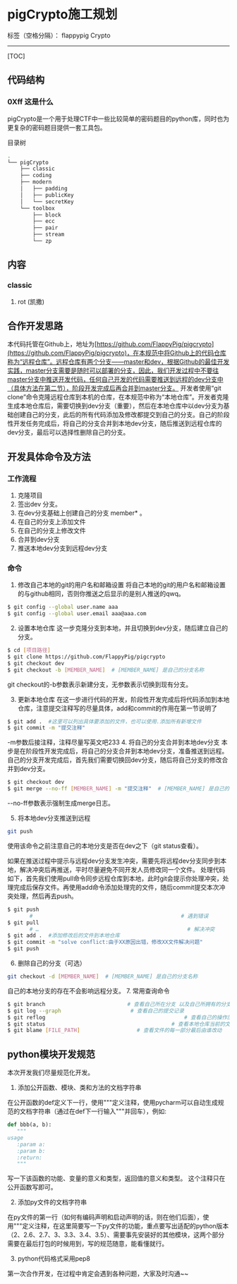 # pigCrypto施工规划

标签（空格分隔）： flappypig Crypto

---

[TOC]

## 代码结构

### 0Xff 这是什么

pigCrypto是一个用于处理CTF中一些比较简单的密码题目的python库，同时也为更复杂的密码题目提供一套工具包。

目录树

```bash
.
└── pigCrypto
    ├── classic
    ├── coding
    ├── modern
    │   ├── padding
    │   ├── publicKey
    │   └── secretKey
    └── toolbox
        ├── block
        ├── ecc
        ├── pair
        ├── stream
        └── zp
```
## 内容
### classic
 1. rot (凯撒)

## 合作开发思路
本代码托管在Github上，地址为[https://github.com/FlappyPig/pigcrypto](https://github.com/FlappyPig/pigcrypto)，在本规范中将Github上的代码仓库称为“远程仓库”。远程仓库有两个分支——master和dev，根据Github的最佳开发实践，master分支需要是随时可以部署的分支，因此，我们开发过程中不要往master分支中推送开发代码，任何自己开发的代码需要推送到远程的dev分支中（具体方法在第二节），阶段开发完成后再合并到master分支。
开发者使用“git clone”命令克隆远程仓库到本机的仓库，在本规范中称为“本地仓库”。开发者克隆生成本地仓库后，需要切换到dev分支（重要），然后在本地仓库中以dev分支为基础创建自己的分支，此后的所有代码添加及修改都提交到自己的分支。自己的阶段性开发任务完成后，将自己的分支合并到本地dev分支，随后推送到远程仓库的dev分支，最后可以选择性删除自己的分支。

## 开发具体命令及方法

### 工作流程

1. 克隆项目
2. 签出dev 分支。
3. 	在dev分支基础上创建自己的分支 member* 。
4. 在自己的分支上添加文件
5. 	在自己的分支上修改文件
6. 	合并到dev分支
7. 	推送本地dev分支到远程dev分支
### 命令
1. 	修改自己本地的git的用户名和邮箱设置
将自己本地的git的用户名和邮箱设置的与github相同，否则你推送之后显示的是别人推送的qwq。
```bash
$ git config --global user.name aaa
$ git config --global user.email aaa@aaa.com
```
2. 	设置本地仓库
 这一步克隆分支到本地，并且切换到dev分支，随后建立自己的分支。
```bash
$ cd [项目路径] 
$ git clone https://github.com/FlappyPig/pigcrypto  
$ git checkout dev
$ git checkout -b [MEMBER_NAME]  # [MEMBER_NAME] 是自己的分支名称
```
git checkout的-b参数表示新建分支，无参数表示切换到现有分支。

3. 	更新本地仓库
在这一步进行代码的开发，阶段性开发完成后将代码添加到本地仓库，注意提交注释写的尽量具体，add和commit的作用在第一节说明了
```bash
$ git add .  #这里可以列出具体要添加的文件，也可以使用.添加所有新增文件
$ git commit -m "提交注释"

```
-m参数后接注释，注释尽量写英文吧233
4. 将自己的分支合并到本地dev分支
本步是在阶段性开发完成后，将自己的分支合并到本地dev分支，准备推送到远程。自己的分支开发完成后，首先我们需要切换回dev分支，随后将自己分支的修改合并到dev分支。
```bash
$ git checkout dev
$ git merge --no-ff [MEMBER_NAME] -m "提交注释"  # [MEMBER_NAME] 是自己的分支名称
```
--no-ff参数表示强制生成merge日志。

5. 	将本地dev分支推送到远程
```bash
git push
```
使用该命令之前注意自己的本地分支是否在dev之下（git status查看）。

如果在推送过程中提示与远程dev分支发生冲突，需要先将远程dev分支同步到本地，解决冲突后再推送，平时尽量避免不同开发人员修改同一个文件。
处理代码如下，首先我们使用pull命令同步远程仓库到本地，此时git会提示你处理冲突，处理完成后保存文件。再使用add命令添加处理完的文件，随后commit提交本次冲突处理，然后再去push。
```bash
$ git push 
       #                                               # 遇到错误
$ git pull
       # …                                               # 解决冲突
$ git add .  #添加修改后的文件到本地仓库
$ git commit -m "solve conflict:由于XX原因出错，修改XX文件解决问题"
$ git push
```
6. 删除自己的分支（可选）
```bash
git checkout -d [MEMBER_NAME]  # [MEMBER_NAME] 是自己的分支名称
```
自己的本地分支的存在不会影响远程分支。
7. 	常用查询命令
```bash
$ git branch                          # 查看自己所在分支 以及自己所拥有的分支
$ git log --graph                      # 查看自己的提交记录
$ git reflog                                            # 查看自己的操作历史
$ git status                                        # 查看本地仓库当前的文件状态
$ git blame [FILE_PATH]                  # 查看文件的每一部分最后由谁改动
```
## python模块开发规范
本次开发我们尽量规范化开发。

1.	添加公开函数、模块、类和方法的文档字符串

 在公开函数的def定义下一行，使用"""定义注释，使用pycharm可以自动生成规范的文档字符串（通过在def下一行输入"""并回车），例如:
 ```py
def bbb(a, b):
    """
usage
    :param a:
    :param b:
    :return:
    """
```

 写一下该函数的功能、变量的意义和类型，返回值的意义和类型。
这个注释只在公开函数写即可。

2. 添加py文件的文档字符串

 在py文件的第一行（如何有编码声明和启动声明的话，则在他们后面），使用"""定义注释，在这里简要写一下py文件的功能，重点要写出适配的python版本（2、2.6、2.7、3、3.3、3.4、3.5）、需要事先安装好的其他模块，这两个部分需要在最后打包的时候用到，写的规范随意，能看懂就行。


3. python代码格式采用pep8

第一次合作开发，在过程中肯定会遇到各种问题，大家及时沟通~~

# 
